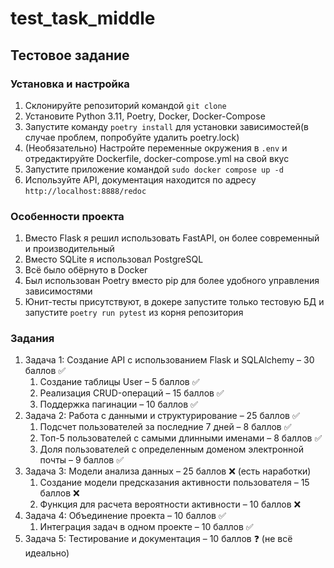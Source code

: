# test_task_middle

## Тестовое задание

### Установка и настройка
1. Склонируйте репозиторий командой `git clone`
2. Установите Python 3.11, Poetry, Docker, Docker-Compose
3. Запустите команду `poetry install` для установки зависимостей(в случае проблем, попробуйте удалить poetry.lock)
4. (Необязательно) Настройте переменные окружения в `.env` и отредактируйте Dockerfile, docker-compose.yml на свой вкус
5. Запустите приложение командой `sudo docker compose up -d`
6. Используйте API, документация находится по адресу `http://localhost:8888/redoc`

### Особенности проекта
1. Вместо Flask я решил использовать FastAPI, он более современный и производительный
2. Вместо SQLite я использовал PostgreSQL
3. Всё было обёрнуто в Docker
4. Был использован Poetry вместо pip для более удобного управления зависимостями
5. Юнит-тесты присутствуют, в докере запустите только тестовую БД и запустите `poetry run pytest` из корня репозитория

### Задания
1. Задача 1: Создание API с использованием Flask и SQLAlchemy – 30 баллов ✅
    1. Создание таблицы User – 5 баллов ✅
    2. Реализация CRUD-операций – 15 баллов ✅
    3. Поддержка пагинации – 10 баллов ✅
2. Задача 2: Работа с данными и структурирование – 25 баллов ✅
   1. Подсчет пользователей за последние 7 дней – 8 баллов ✅
   2. Топ-5 пользователей с самыми длинными именами – 8 баллов ✅
   3. Доля пользователей с определенным доменом электронной почты – 9 баллов ✅
3. Задача 3: Модели анализа данных – 25 баллов ❌ (есть наработки)
   1. Создание модели предсказания активности пользователя – 15 баллов ❌
   2. Функция для расчета вероятности активности – 10 баллов ❌
4. Задача 4: Объединение проекта – 10 баллов ✅
   1. Интеграция задач в одном проекте – 10 баллов ✅
5. Задача 5: Тестирование и документация – 10 баллов ❓ (не всё идеально)
